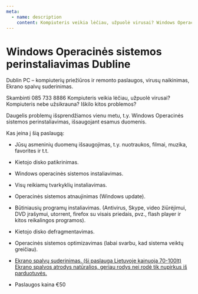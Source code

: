 ```yaml
---
meta:
  - name: description
    content: Kompiuteris veikia lėčiau, užpuolė virusai? Windows Operacinės sistemos perinstaliavimas, išsaugojant esamus duomenis. Dubline. Airijoje.
---
```

# Windows Operacinės sistemos perinstaliavimas Dubline

Dublin PC – kompiuterių priežiūros ir remonto paslaugos, virusų naikinimas, Ekrano spalvų suderinimas.

Skambinti 085 733 8886
Kompiuteris veikia lėčiau, užpuolė virusai?
Kompiuteris nebe užsikrauna?
Iškilo kitos problemos?

Daugelis problemų išsprendžiamos vienu metu, t.y.  Windows Operacinės sistemos perinstaliavimas, išsaugojant esamus duomenis.

Kas įeina į šią paslaugą:

- Jūsų asmeninių duomenų išsaugojimas, t.y. nuotraukos, filmai, muzika, favorites ir t.t.
- Kietojo disko patikrinimas.
- Windows operacinės sistemos instaliavimas.
- Visų reikiamų tvarkyklių instaliavimas.
- Operacinės sistemos atnaujinimas (Windows update).
- Būtiniausių programų instaliavimas. (Antivirus, Skype, video žiūrėjimui, DVD įrašymui, utorrent, firefox su visais priedais, pvz., flash player ir kitos reikalingos programos).
- Kietojo disko defragmentavimas.
- Operacinės sistemos optimizavimas (labai svarbu, kad sistema veiktų greičiau).
- [Ekrano spalvų suderinimas. (ši paslauga Lietuvoje kainuoja 70-100lt) Ekrano spalvos atrodys natūralios, geriau rodys nei rodė tik nupirkus iš parduotuvės.](/lt/monitor-calibration-service.md)

- Paslaugos kaina €50